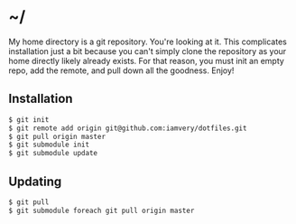 # ~/

My home directory is a git repository. You're looking at it. This complicates installation just a bit because you can't simply clone the repository as your home directly likely already exists. For that reason, you must init an empty repo, add the remote, and pull down all the goodness. Enjoy!

## Installation

```bash
$ git init
$ git remote add origin git@github.com:iamvery/dotfiles.git
$ git pull origin master
$ git submodule init
$ git submodule update
```

## Updating

```bash
$ git pull
$ git submodule foreach git pull origin master
```
